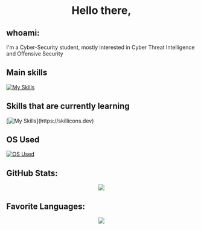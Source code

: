 <h1 align="center">Hello there, </h1>

## whoami:
I'm a Cyber-Security student, mostly interested in Cyber Threat Intelligence and Offensive Security  

## Main skills

[![My Skills](https://skillicons.dev/icons?i=py,regex,github,git,powershell,notion,md)](https://skillicons.dev)

## Skills that are currently learning

[![My Skills](https://skillicons.dev/icons?i=docker,)](https://skillicons.dev)

## OS Used

[![OS Used](https://skillicons.dev/icons?i=kali,windows,linux,raspberrypi)](https://skillicons.dev)

## GitHub Stats:

<p align = "center">
    <img src="https://github-readme-stats.vercel.app/api?username=Mogulzz&show_icons=true&theme=tokyonight">
</p>

## Favorite Languages:

<p align = "center">
    <img src="https://github-readme-stats.vercel.app/api/top-langs/?username=Mogulzz&show_icons=true&theme=tokyonight">
</p>
